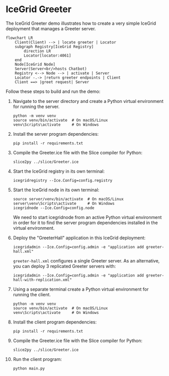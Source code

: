 # IceGrid Greeter

The IceGrid Greeter demo illustrates how to create a very simple IceGrid deployment that manages a Greeter server.

```mermaid
flowchart LR
    Client(Client) --> | locate greeter | Locator
    subgraph Registry[IceGrid Registry]
        direction LR
        Locator[locator:4061]
    end
    Node[IceGrid Node]
    Server(Server<br/>hosts Chatbot)
    Registry <--> Node --> | activate | Server
    Locator -.-> |return greeter endpoints | Client
    Client ==> |greet request| Server
```

Follow these steps to build and run the demo:

1. Navigate to the server directory and create a Python virtual environment for running the server.

    ```shell
    python -m venv venv
    source venv/bin/activate  # On macOS/Linux
    venv\Scripts\activate     # On Windows
    ```

2. Install the server program dependencies:

    ```shell
    pip install -r requirements.txt
    ```

3. Compile the Greeter.ice file with the Slice compiler for Python:

    ```shell
    slice2py ../slice/Greeter.ice
    ```

4. Start the IceGrid registry in its own terminal:

    ```shell
    icegridregistry --Ice.Config=config.registry
    ```

5. Start the IceGrid node in its own terminal:

    ```shell
    source server/venv/bin/activate  # On macOS/Linux
    server\venv\Scripts\activate     # On Windows
    icegridnode --Ice.Config=config.node
    ```

    We need to start icegridnode from an active Python virtual environment in order for it to find the server
    program dependencies installed in the virtual environment.

6. Deploy the "GreeterHall" application in this IceGrid deployment:

    ```shell
    icegridadmin --Ice.Config=config.admin -e "application add greeter-hall.xml"
    ```

    `greeter-hall.xml` configures a single Greeter server. As an alternative, you can deploy 3 replicated Greeter
    servers with:

    ```shell
    icegridadmin --Ice.Config=config.admin -e "application add greeter-hall-with-replication.xml"
    ```

7. Using a separate terminal create a Python virtual environment for running the client.

    ```shell
    python -m venv venv
    source venv/bin/activate  # On macOS/Linux
    venv\Scripts\activate     # On Windows
    ```

8. Install the client program dependencies:

    ```shell
    pip install -r requirements.txt
    ```

9. Compile the Greeter.ice file with the Slice compiler for Python:

    ```shell
    slice2py ../slice/Greeter.ice
    ```

10. Run the client program:

    ```shell
    python main.py
    ```
